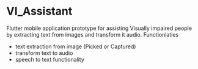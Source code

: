 # VI_Assistant
Flutter mobile application prototype for assisting Visually impaired  people by extracting text from images and transform it audio.
Functionlaties 
- text extraction from image (Picked or Captured)
- transform text to audio
- speech to text functionality




